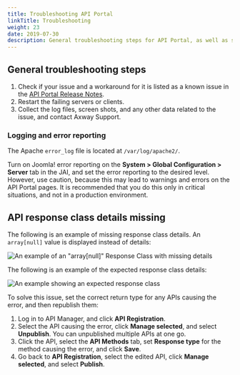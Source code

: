 ```yaml
---
title: Troubleshooting API Portal
linkTitle: Troubleshooting
weight: 23
date: 2019-07-30
description: General troubleshooting steps for API Portal, as well as specific problems and recommended solutions.
---
```


## General troubleshooting steps

1. Check if your issue and a workaround for it is listed as a known issue in the [API Portal Release Notes](/docs/apim_relnotes/apiportal_releasenotes/).
2. Restart the failing servers or clients.
3. Collect the log files, screen shots, and any other data related to the issue, and contact Axway Support.

### Logging and error reporting

The Apache `error_log` file is located at `/var/log/apache2/`.

Turn on Joomla! error reporting on the **System > Global Configuration > Server** tab in the JAI, and set the error reporting to the desired level. However, use caution, because this may lead to warnings and errors on the API Portal pages. It is recommended that you do this only in critical situations, and not in a production environment.

## API response class details missing

The following is an example of missing response class details. An `array[null]` value is displayed instead of details:

![An example of an "array[null]" Response Class with missing details](/Images/APIPortal/troubleshooting1.png)

The following is an example of the expected response class details:

![An example showing an expected response class](/Images/APIPortal/troubleshooting2.png)

To solve this issue, set the correct return type for any APIs causing the error, and then republish them:

1. Log in to API Manager, and click **API Registration**.
2. Select the API causing the error, click **Manage selected**, and select **Unpublish**. You can unpublished multiple APIs at one go.
3. Click the API, select the **API Methods** tab, set **Response type** for the method causing the error, and click **Save**.
4. Go back to **API Registration**, select the edited API, click **Manage selected**, and select **Publish**.
